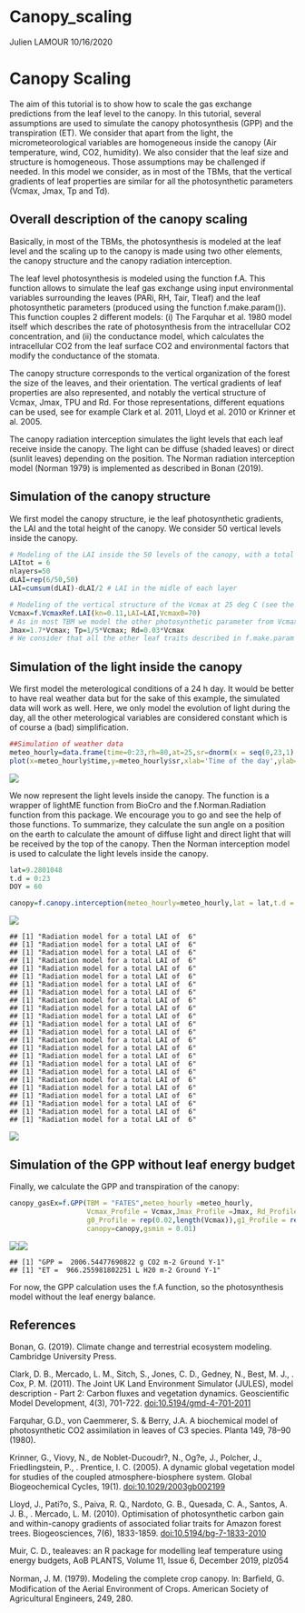 Canopy\_scaling
================
Julien LAMOUR
10/16/2020

# Canopy Scaling

The aim of this tutorial is to show how to scale the gas exchange
predictions from the leaf level to the canopy. In this tutorial, several
assumptions are used to simulate the canopy photosynthesis (GPP) and the
transpiration (ET). We consider that apart from the light, the
micrometeorological variables are homogeneous inside the canopy (Air
temperature, wind, CO2, humidity). We also consider that the leaf size
and structure is homogeneous. Those assumptions may be challenged if
needed. In this model we consider, as in most of the TBMs, that the
vertical gradients of leaf properties are similar for all the
photosynthetic parameters (Vcmax, Jmax, Tp and Td).

## Overall description of the canopy scaling

Basically, in most of the TBMs, the photosynthesis is modeled at the
leaf level and the scaling up to the canopy is made using two other
elements, the canopy structure and the canopy radiation interception.

The leaf level photosynthesis is modeled using the function f.A. This
function allows to simulate the leaf gas exchange using input
environmental variables surrounding the leaves (PARi, RH, Tair, Tleaf)
and the leaf photosynthetic parameters (produced using the function
f.make.param()). This function couples 2 different models: (i) The
Farquhar et al. 1980 model itself which describes the rate of
photosynthesis from the intracellular CO2 concentration, and (ii) the
conductance model, which calculates the intracellular CO2 from the leaf
surface CO2 and environmental factors that modify the conductance of the
stomata.

The canopy structure corresponds to the vertical organization of the
forest the size of the leaves, and their orientation. The vertical
gradients of leaf properties are also represented, and notably the
vertical structure of Vcmax, Jmax, TPU and Rd. For those
representations, different equations can be used, see for example Clark
et al. 2011, Lloyd et al. 2010 or Krinner et al. 2005.

The canopy radiation interception simulates the light levels that each
leaf receive inside the canopy. The light can be diffuse (shaded leaves)
or direct (sunlit leaves) depending on the position. The Norman
radiation interception model (Norman 1979) is implemented as described
in Bonan (2019).

## Simulation of the canopy structure

We first model the canopy structure, ie the leaf photosynthetic
gradients, the LAI and the total height of the canopy. We consider 50
vertical levels inside the canopy.

``` r
# Modeling of the LAI inside the 50 levels of the canopy, with a total LAI of 6.2
LAItot = 6
nlayers=50
dLAI=rep(6/50,50)
LAI=cumsum(dLAI)-dLAI/2 # LAI in the midle of each layer

# Modeling of the vertical structure of the Vcmax at 25 deg C (see the help of the function)
Vcmax=f.VcmaxRef.LAI(kn=0.11,LAI=LAI,Vcmax0=70)
# As in most TBM we model the other photosynthetic parameter from Vcmax
Jmax=1.7*Vcmax; Tp=1/5*Vcmax; Rd=0.03*Vcmax
# We consider that all the other leaf traits described in f.make.param are not vertically structured
```

## Simulation of the light inside the canopy

We first model the meterological conditions of a 24 h day. It would be
better to have real weather data but for the sake of this example, the
simulated data will work as well. Here, we only model the evolution of
light during the day, all the other meterological variables are
considered constant which is of course a (bad) simplification.

``` r
##Simulation of weather data
meteo_hourly=data.frame(time=0:23,rh=80,at=25,sr=dnorm(x = seq(0,23,1),mean = 12,sd = 2.5)/0.16*2000,tl=25)
plot(x=meteo_hourly$time,y=meteo_hourly$sr,xlab='Time of the day',ylab='PPFD in micro mol m-2 s-1')
```

![](Canopy_scaling_files/figure-gfm/unnamed-chunk-2-1.png)<!-- -->

We now represent the light levels inside the canopy. The function is a
wrapper of lightME function from BioCro and the f.Norman.Radiation
function from this package. We encourage you to go and see the help of
those functions. To summarize, they calculate the sun angle on a
position on the earth to calculate the amount of diffuse light and
direct light that will be received by the top of the canopy. Then the
Norman interception model is used to calculate the light levels inside
the canopy.

``` r
lat=9.2801048
t.d = 0:23
DOY = 60

canopy=f.canopy.interception(meteo_hourly=meteo_hourly,lat = lat,t.d = t.d,DOY = DOY,nlayers = nlayers,dLAI = dLAI)
```

![](Canopy_scaling_files/figure-gfm/unnamed-chunk-3-1.png)<!-- -->

    ## [1] "Radiation model for a total LAI of  6"
    ## [1] "Radiation model for a total LAI of  6"
    ## [1] "Radiation model for a total LAI of  6"
    ## [1] "Radiation model for a total LAI of  6"
    ## [1] "Radiation model for a total LAI of  6"
    ## [1] "Radiation model for a total LAI of  6"
    ## [1] "Radiation model for a total LAI of  6"
    ## [1] "Radiation model for a total LAI of  6"
    ## [1] "Radiation model for a total LAI of  6"
    ## [1] "Radiation model for a total LAI of  6"
    ## [1] "Radiation model for a total LAI of  6"
    ## [1] "Radiation model for a total LAI of  6"
    ## [1] "Radiation model for a total LAI of  6"
    ## [1] "Radiation model for a total LAI of  6"
    ## [1] "Radiation model for a total LAI of  6"
    ## [1] "Radiation model for a total LAI of  6"
    ## [1] "Radiation model for a total LAI of  6"
    ## [1] "Radiation model for a total LAI of  6"
    ## [1] "Radiation model for a total LAI of  6"
    ## [1] "Radiation model for a total LAI of  6"
    ## [1] "Radiation model for a total LAI of  6"
    ## [1] "Radiation model for a total LAI of  6"
    ## [1] "Radiation model for a total LAI of  6"
    ## [1] "Radiation model for a total LAI of  6"

![](Canopy_scaling_files/figure-gfm/unnamed-chunk-3-2.png)<!-- -->

## Simulation of the GPP without leaf energy budget

Finally, we calculate the GPP and transpiration of the canopy:

``` r
canopy_gasEx=f.GPP(TBM = "FATES",meteo_hourly =meteo_hourly,
                   Vcmax_Profile = Vcmax,Jmax_Profile =Jmax, Rd_Profile =Rd ,Tp_Profile = Tp,
                   g0_Profile = rep(0.02,length(Vcmax)),g1_Profile = rep(4,length(Vcmax)),
                   canopy=canopy,gsmin = 0.01)
```

![](Canopy_scaling_files/figure-gfm/unnamed-chunk-4-1.png)<!-- -->![](Canopy_scaling_files/figure-gfm/unnamed-chunk-4-2.png)<!-- -->

    ## [1] "GPP =  2006.54477690822 g CO2 m-2 Ground Y-1"
    ## [1] "ET =  966.255981802251 L H20 m-2 Ground Y-1"

For now, the GPP calculation uses the f.A function, so the
photosynthesis model without the leaf energy balance.

## References

Bonan, G. (2019). Climate change and terrestrial ecosystem modeling.
Cambridge University Press.

Clark, D. B., Mercado, L. M., Sitch, S., Jones, C. D., Gedney, N., Best,
M. J., . Cox, P. M. (2011). The Joint UK Land Environment Simulator
(JULES), model description - Part 2: Carbon fluxes and vegetation
dynamics. Geoscientific Model Development, 4(3), 701-722.
<doi:10.5194/gmd-4-701-2011>

Farquhar, G.D., von Caemmerer, S. & Berry, J.A. A biochemical model of
photosynthetic CO2 assimilation in leaves of C3 species. Planta 149,
78–90 (1980).

Krinner, G., Viovy, N., de Noblet-Ducoudr?, N., Og?e, J., Polcher, J.,
Friedlingstein, P., . Prentice, I. C. (2005). A dynamic global
vegetation model for studies of the coupled atmosphere-biosphere system.
Global Biogeochemical Cycles, 19(1). <doi:10.1029/2003gb002199>

Lloyd, J., Pati?o, S., Paiva, R. Q., Nardoto, G. B., Quesada, C. A.,
Santos, A. J. B., . Mercado, L. M. (2010). Optimisation of
photosynthetic carbon gain and within-canopy gradients of associated
foliar traits for Amazon forest trees. Biogeosciences, 7(6), 1833-1859.
<doi:10.5194/bg-7-1833-2010>

Muir, C. D., tealeaves: an R package for modelling leaf temperature
using energy budgets, AoB PLANTS, Volume 11, Issue 6, December 2019,
plz054

Norman, J. M. (1979). Modeling the complete crop canopy. ln: Barﬁeld, G.
Modification of the Aerial Environment of Crops. American Society of
Agricultural Engineers, 249, 280.
